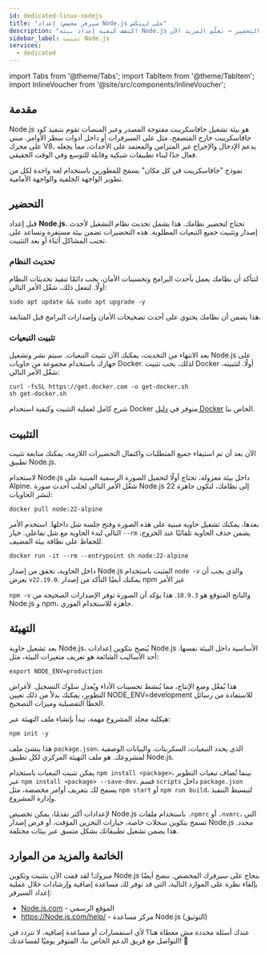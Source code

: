 ```yaml
---
id: dedicated-linux-nodejs
title: "سيرفر مخصص: إعداد Node.js على لينكس"
description: "اكتشف كيفية إعداد بيئة Node.js مستقرة لتطبيقات قابلة للتوسع وفي الوقت الحقيقي مع أفضل الممارسات وخطوات التحضير → تعلّم المزيد الآن"
sidebar_label: تثبيت Node.js
services:
  - dedicated
---
```


import Tabs from '@theme/Tabs';
import TabItem from '@theme/TabItem';
import InlineVoucher from '@site/src/components/InlineVoucher';

## مقدمة

Node.js هو بيئة تشغيل جافاسكريبت مفتوحة المصدر وعبر المنصات تقوم بتنفيذ كود جافاسكريبت خارج المتصفح، مثل على السيرفرات أو داخل أدوات سطر الأوامر. مبني على محرك V8، يدعم الإدخال والإخراج غير المتزامن والمعتمد على الأحداث، مما يجعله فعال جدًا لبناء تطبيقات شبكية وقابلة للتوسع وفي الوقت الحقيقي.

نموذج "جافاسكريبت في كل مكان" يسمح للمطورين باستخدام لغة واحدة لكل من تطوير الواجهة الخلفية والواجهة الأمامية.

<InlineVoucher />

## التحضير

قبل إعداد **Node.js**، تحتاج لتحضير نظامك. هذا يشمل تحديث نظام التشغيل لأحدث إصدار وتثبيت جميع التبعيات المطلوبة. هذه التحضيرات تضمن بيئة مستقرة وتساعد على تجنب المشاكل أثناء أو بعد التثبيت.

### تحديث النظام
لتتأكد أن نظامك يعمل بأحدث البرامج وتحسينات الأمان، يجب دائمًا تنفيذ تحديثات النظام أولًا. لتفعل ذلك، شغّل الأمر التالي:

```
sudo apt update && sudo apt upgrade -y
```
هذا يضمن أن نظامك يحتوي على أحدث تصحيحات الأمان وإصدارات البرامج قبل المتابعة.

### تثبيت التبعيات
بعد الانتهاء من التحديث، يمكنك الآن تثبيت التبعيات. سيتم نشر وتشغيل Node.js على جهازك باستخدام مجموعة من حاويات Docker. لذلك، يجب تثبيت Docker أولًا. لتثبيته، شغّل الأمر التالي:

```
curl -fsSL https://get.docker.com -o get-docker.sh
sh get-docker.sh
```

شرح كامل لعملية التثبيت وكيفية استخدام Docker متوفر في [دليل Docker](dedicated-linux-docker.md) الخاص بنا.

## التثبيت

الآن بعد أن تم استيفاء جميع المتطلبات واكتمال التحضيرات اللازمة، يمكنك متابعة تثبيت تطبيق Node.js.

لاستخدام Node.js داخل بيئة معزولة، تحتاج أولًا لتحميل الصورة الرسمية المبنية على Alpine. شغّل الأمر التالي لجلب أحدث صورة Node.js 22 إلى نظامك، لتكون جاهزة لنشر الحاويات:

```
docker pull node:22-alpine
```

بعدها، يمكنك تشغيل حاوية مبنية على هذه الصورة وفتح جلسة شل داخلها. استخدم الأمر التالي لبدء الحاوية مع شل تفاعلي. خيار `--rm` يضمن حذف الحاوية تلقائيًا عند الخروج، للحفاظ على نظافة بيئة المضيف.

```
docker run -it --rm --entrypoint sh node:22-alpine
```

داخل الحاوية، تحقق من إصدار Node.js المثبت باستخدام `node -v` والذي يجب أن يعرض `v22.19.0`. يمكنك أيضًا التأكد من إصدار npm عبر الأمر

`npm -v` والناتج المتوقع هو `10.9.3`. هذا يؤكد أن الصورة توفر الإصدارات الصحيحة من Node.js و npm، جاهزة للاستخدام الفوري.

## التهيئة

بعد تشغيل حاوية Node.js، يُنصح بتكوين إعدادات Node.js الأساسية داخل البيئة نفسها. أحد الأساليب الشائعة هو تعريف متغيرات البيئة، مثل:

```
export NODE_ENV=production
```

هذا يُفعّل وضع الإنتاج، مما يُنشط تحسينات الأداء ويُعدل سلوك التسجيل. لأغراض التطوير، يمكنك بدلاً من ذلك تعيين NODE_ENV=development للاستفادة من رسائل الخطأ التفصيلية وميزات التصحيح.

هيكلية مجلد المشروع مهمة، تبدأ بإنشاء ملف التهيئة عبر:

```
npm init -y
```

هذا ينشئ ملف `package.json`، الذي يحدد التبعيات، السكربتات، والبيانات الوصفية لمشروعك. هو ملف التهيئة المركزي لكل تطبيق Node.js.

يمكن تثبيت التبعيات باستخدام `npm install <package>`، بينما تُضاف تبعيات التطوير عبر `npm install <package> --save-dev`. قسم `scripts` داخل `package.json` يسمح لك بتعريف أوامر مخصصة، مثل `npm start` أو `npm run build`، لتبسيط التنفيذ وإدارة المشروع.

لإعدادات أكثر تقدمًا، يمكن تخصيص Node.js باستخدام ملفات `.npmrc` أو `.nvmrc`، التي تسمح بتكوين سجلات خاصة، خيارات التخزين المؤقت، أو فرض إصدار Node.js محدد. هذا يضمن تشغيل تطبيقاتك بشكل متسق عبر بيئات مختلفة.

## الخاتمة والمزيد من الموارد

مبروك! لقد قمت الآن بتثبيت وتكوين Node.js بنجاح على سيرفرك المخصص. ننصح أيضًا بإلقاء نظرة على الموارد التالية، التي قد توفر لك مساعدة إضافية وإرشادات خلال عملية إعداد السيرفر:

- [Node.js.com](https://Node.js.com/) - الموقع الرسمي
- https://Node.js.com/help/ - مركز مساعدة Node.js (التوثيق)

عندك أسئلة محددة مش مغطاة هنا؟ لأي استفسارات أو مساعدة إضافية، لا تتردد في التواصل مع فريق الدعم الخاص بنا، المتوفر يوميًا لمساعدتك! 🙂